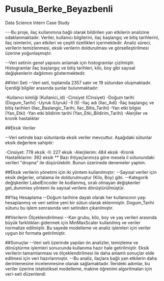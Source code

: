 # Pusula_Berke_Beyazbenli
Data Science Intern Case Study


---Bu proje, ilaç kullanımına bağlı olarak bildirilen yan etkilerin analizine odaklanmaktadır. Veriler, kullanıcı bilgilerini, ilaç başlangıç ve bitiş tarihlerini, ilaç isimlerini, yan etkileri ve çeşitli özellikleri içermektedir. Analiz süreci, verilerin temizlenmesi, eksik verilerin doldurulması ve görselleştirilmesi üzerine yoğunlaşmıştır.

--Veri setinin genel yapısını anlamak için histogramlar çizilmiştir. Histogramlar ilaç başlangıç ve bitiş tarihleri, kilo, boy gibi sayısal değişkenlerin dağılımını göstermektedir.

##Veri Seti
--Veri seti, toplamda 2357 satır ve 19 sütundan oluşmaktadır. İçerdiği bilgiler arasında şunlar bulunmaktadır:

-Kullanıcı kimliği (Kullanici_id)
-Cinsiyet (Cinsiyet)
-Doğum tarihi (Dogum_Tarihi)
-Uyruk (Uyruk)
-İl (Il)
-İlaç adı (Ilac_Adi)
-İlaç başlangıç ve bitiş tarihleri (Ilac_Baslangic_Tarihi, Ilac_Bitis_Tarihi)
-Yan etki bilgisi (Yan_Etki)
-Yan etki bildirim tarihi (Yan_Etki_Bildirim_Tarihi)
-Alerjiler ve kronik hastalıklar

##Eksik Veriler

--Veri setinde bazı sütunlarda eksik veriler mevcuttur. Aşağıdaki sütunlar eksik değerlere sahiptir:

-Cinsiyet: 778 eksik
-Il: 227 eksik
-Alerjilerim: 484 eksik
-Kronik Hastaliklarim: 392 eksik
** Bazı ihtiyaçlarımıza göre mesela il sütunundaki verileri "dropna" ile düşürülebilir. Bunun üzerinede denemeler yaptım.

##Eksik verilerin yönetimi için iki yöntem kullanılmıştır:
--Sayısal veriler için eksik değerler, ortalama ile doldurulmuştur (Kilo, Boy) gibi.
--Kategorik değişkenler LabelEncoder ile kodlanmış, sıralı olmayan değişkenler get_dummies yöntemi ile sayısal verilere dönüştürülmüştür.

##Yaş Hesaplama
--Doğum tarihine dayalı olarak her kullanıcının yaşı hesaplanmış ve veri setine yeni bir sütun olarak eklenmiştir. Dogum_Tarihi sütunu bu işlem sonrasında veri setinden çıkarılmıştır.

##Verilerin Ölçeklendirilmesi
--Kan grubu, kilo, boy ve yaş verileri arasında büyük farklılıkları gidermek için MinMaxScaler kullanılmış ve veriler normalize edilmiştir. Bu sayede modelleme ve analiz işlemleri için veriler uygun bir formata getirilmiştir.

##Sonuçlar
--Veri seti üzerinde yapılan ön analizler, temizleme ve dönüştürme işlemleri sonucunda kullanıma hazır hale getirilmiştir. Eksik verilerin tamamlanması ve ölçeklendirilmesi ile daha anlamlı sonuçlar elde edilmesi için veri hazırlanmıştır. 
--Bu analiz, ilaçlara bağlı yan etkilerin daha derinlemesine incelenmesine olanak sağlamaktadır. İlerideki adımlar, bu veriler üzerine istatistiksel modelleme, makine öğrenimi algoritmaları için veri-seti düzenlendi


